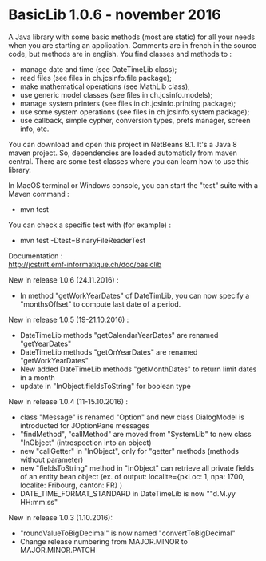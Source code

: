 # BasicLib 1.0.6 - november 2016
A Java library with some basic methods (most are static) for all your needs when you are starting an application. Comments are in french in the source code, but methods are in english. You find classes and methods to :
- manage date and time (see DateTimeLib class);
- read files (see files in ch.jcsinfo.file package);
- make mathematical operations (see MathLib class);
- use generic model classes (see files in ch.jcsinfo.models);
- manage system printers (see files in ch.jcsinfo.printing package);
- use some system operations (see files in ch.jcsinfo.system package);
- use callback, simple cypher, conversion types, prefs manager, screen info, etc.

You can download and open this project in NetBeans 8.1. It's a Java 8 maven project. So, dependencies are loaded automaticly from maven central. There are some test classes where you can learn how to use this library.

In MacOS terminal or Windows console, you can start the "test" suite with a Maven command :
- mvn test

You can check a specific test with (for example) :
- mvn test -Dtest=BinaryFileReaderTest

Documentation :<br>
    http://jcstritt.emf-informatique.ch/doc/basiclib<br>

New in release 1.0.6 (24.11.2016) :
* In method "getWorkYearDates" of DateTimLib, you can now specify a "monthsOffset" to compute last date of a period.

New in release 1.0.5 (19-21.10.2016) :
* DateTimeLib methods "getCalendarYearDates" are renamed "getYearDates"
* DateTimeLib methods "getOnYearDates" are renamed "getWorkYearDates"
* New added DateTimeLib methods "getMonthDates" to return limit dates in a month
* update in "InObject.fieldsToString" for boolean type

New in release 1.0.4 (11-15.10.2016) :
* class "Message" is renamed "Option" and new class DialogModel is introducted for JOptionPane messages
* "findMethod", "callMethod" are moved from "SystemLib" to new class "InObject" (introspection into an object)
* new "callGetter" in "InObject", only for "getter" methods (methods without parameter)
* new "fieldsToString" method in "InObject" can retrieve all private fields of an entity bean object (ex. of output: localite={pkLoc: 1, npa: 1700, localite: Fribourg, canton: FR} )
* DATE_TIME_FORMAT_STANDARD in DateTimeLib is now ""d.M.yy HH:mm:ss"

New in release 1.0.3 (1.10.2016):
* "roundValueToBigDecimal" is now named "convertToBigDecimal"
* Change release numbering from MAJOR.MINOR to MAJOR.MINOR.PATCH

